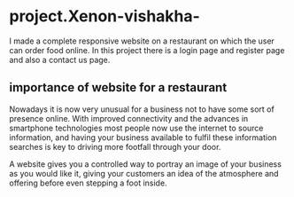 # project.Xenon-vishakha-
I made a complete responsive website on a restaurant on which the user can order food online. In this project there is a login page and register page and also a contact us page. 
## importance of website for a restaurant
Nowadays it is now very unusual for a business not to have some sort of presence online. With improved connectivity and the advances in smartphone technologies most people now use the internet to source information, and having your business available to fulfil these information searches is key to driving more footfall through your door.

A website gives you a controlled way to portray an image of your business as you would like it, giving your customers an idea of the atmosphere and offering before even stepping a foot inside.
